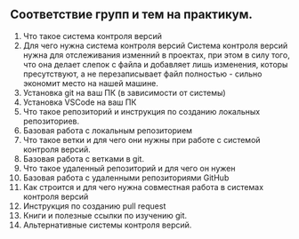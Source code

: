 ## Соответствие групп и тем на практикум.

1. Что такое система контроля версий
2. Для чего нужна система контроля версий
Система контроля версий нужна для отслеживания изменний в проектах, при этом в силу того, что она делает слепок с файла и добавляет лишь изменения, которы пресутствуют, а не перезаписывает файл полностью - сильно экономит место на нашей машине.
4. Установка git на ваш ПК (в зависимости от системы)
5. Установка VSCode на ваш ПК
6. Что такое репозиторий и инструкция по созданию локальных репозиториев.
7. Базовая работа с локальным репозиторием
8. Что такое ветки и для чего они нужны при работе с системой контроля версий.
9. Базовая работа с ветками в git.
10. Что такое удаленный репозиторий и для чего он нужен
11. Базовая работа с удаленными репозиториями GitHub
12. Как строится и для чего нужна совместная работа в системах контроля версий
13. Инструкция по созданию pull request
14. Книги и полезные ссылки по изучению git.
15. Альтернативные системы контроля версий.
